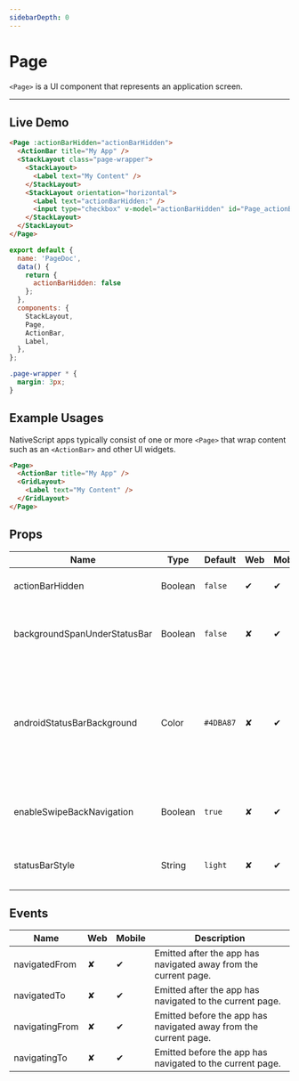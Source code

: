 ```yaml
---
sidebarDepth: 0
---
```


# Page

`<Page>` is a UI component that represents an application screen.

---

## Live Demo

<DocExampleBox :liveDemoMode="true" >

```html
<Page :actionBarHidden="actionBarHidden">
  <ActionBar title="My App" />
  <StackLayout class="page-wrapper">
    <StackLayout>
      <Label text="My Content" />
    </StackLayout>
    <StackLayout orientation="horizontal">
      <Label text="actionBarHidden:" />
      <input type="checkbox" v-model="actionBarHidden" id="Page_actionBarHidden_input" />
    </StackLayout>
  </StackLayout>
</Page>
```

```js
export default {
  name: 'PageDoc',
  data() {
    return {
      actionBarHidden: false
    };
  },
  components: {
    StackLayout,
    Page,
    ActionBar,
    Label,
  },
};
```

```scss
.page-wrapper * {
  margin: 3px;
}
```

<PageDoc />
</DocExampleBox>

## Example Usages

NativeScript apps typically consist of one or more `<Page>` that
wrap content such as an `<ActionBar>` and other UI widgets.

```html
<Page>
  <ActionBar title="My App" />
  <GridLayout>
    <Label text="My Content" />
  </GridLayout>
</Page>
```

## Props

| Name                         | Type    | Default   | Web | Mobile | Description                                                                                                                                                                           |
| ---------------------------- | ------- | --------- | --- | ------ | ------------------------------------------------------------------------------------------------------------------------------------------------------------------------------------- |
| actionBarHidden              | Boolean | `false`   | ✔   | ✔      | Shows or hides the `<ActionBar>` for the page.                                                                                                                                        |
| backgroundSpanUnderStatusBar | Boolean | `false`   | ✘   | ✔      | Gets or sets whether the background of the page spans under the status bar.                                                                                                           |
| androidStatusBarBackground   | Color   | `#4DBA87` | ✘   | ✔      | (Android-only) Gets or sets the color of the status bar on Android devices. (Web) This field should set in `public/index.html` for web. `<meta name="theme-color" content="#4DBA87">` |
| enableSwipeBackNavigation    | Boolean | `true`    | ✘   | ✔      | (iOS-only) Gets or sets whether the page can be swiped back on iOS.                                                                                                                   |
| statusBarStyle               | String  | `light`   | ✘   | ✔      | Gets or sets the style of the status bar. Valid values: `light` or `dark`                                                                                                             |

## Events

| Name           | Web | Mobile | Description                                                      |
| -------------- | --- | ------ | ---------------------------------------------------------------- |
| navigatedFrom  | ✘   | ✔      | Emitted after the app has navigated away from the current page.  |
| navigatedTo    | ✘   | ✔      | Emitted after the app has navigated to the current page.         |
| navigatingFrom | ✘   | ✔      | Emitted before the app has navigated away from the current page. |
| navigatingTo   | ✘   | ✔      | Emitted before the app has navigated to the current page.        |

